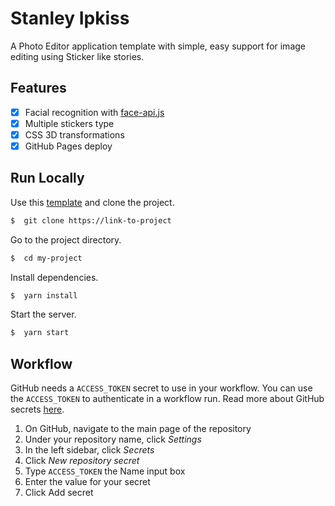 # Stanley Ipkiss

A Photo Editor application template with simple, easy support for image editing using Sticker like stories.

## Features

- [x] Facial recognition with [face-api.js](https://github.com/justadudewhohacks/face-api.js/)
- [x] Multiple stickers type
- [x] CSS 3D transformations
- [x] GitHub Pages deploy

## Run Locally

Use this [template](https://github.com/stakefish/stanley-ipkiss/generate) and clone the project.

```bash
$  git clone https://link-to-project
```

Go to the project directory.

```bash
$  cd my-project
```

Install dependencies.

```bash
$  yarn install
```

Start the server.

```bash
$  yarn start
```

## Workflow

GitHub needs a `ACCESS_TOKEN` secret to use in your workflow. You can use the `ACCESS_TOKEN` to authenticate in a workflow run.
Read more about GitHub secrets [here](https://docs.github.com/en/actions/reference/encrypted-secrets).

1. On GitHub, navigate to the main page of the repository
2. Under your repository name, click _Settings_
3. In the left sidebar, click _Secrets_
4. Click _New repository secret_
5. Type `ACCESS_TOKEN` the Name input box
6. Enter the value for your secret
7. Click Add secret
